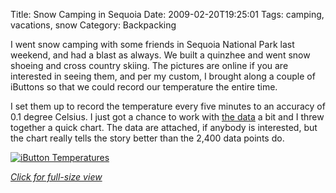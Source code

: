 Title: Snow Camping in Sequoia
Date: 2009-02-20T19:25:01
Tags: camping, vacations, snow
Category: Backpacking

I went snow camping with some friends in Sequoia National Park last weekend, 
and had a blast as always. We built a quinzhee and went snow shoeing and cross 
country skiing. The pictures are online if you are interested in seeing them, 
and per my custom, I brought along a couple of iButtons so that we could 
record our temperature the entire time. 

I set them up to record the temperature every five minutes to an accuracy of 
0.1 degree Celsius. I just got a chance to work with [the data][2] a bit and I 
threw together a quick chart. The data are attached, if anybody is interested, 
but the chart really tells the story better than the 2,400 data points do.

[![iButton Temperatures]({filename}/images/Labeled%20Temperatures2.png)][1]

[*Click for full-size view*][1]

[1]: {filename}/images/Labeled%20Temperatures2.png
[2]: {filename}/archive/sequoia-temps.xls
